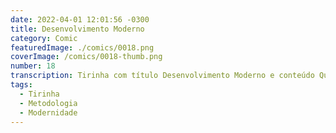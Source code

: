 ```yaml
---
date: 2022-04-01 12:01:56 -0300
title: Desenvolvimento Moderno
category: Comic
featuredImage: ./comics/0018.png
coverImage: /comics/0018-thumb.png
number: 18
transcription: Tirinha com título Desenvolvimento Moderno e conteúdo Quadro 1. Sophie e Afonso conversando no escritório Afonso fala "Aquele projeto grande que estavamos planejando, temos todos os passos para execução dele". Quadro 2. Sophie fala "Não seria melhor integrar o cliente no processo e ajustando com os retornos dos progressos?". Quadro 3. Afonso fala "Parece uma boa, mas vamos fazer do jeito mais tradicional, dá certa na engenheria civil".
tags:
  - Tirinha
  - Metodologia
  - Modernidade
---
```

